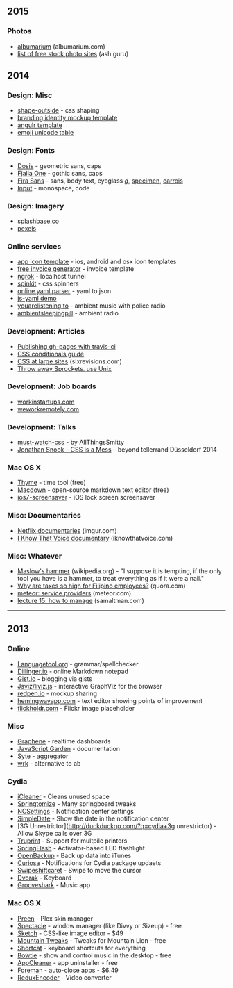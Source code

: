 2015
----

### Photos

* [albumarium](http://albumarium.com/) (albumarium.com)
* [list of free stock photo sites](https://ash.guru/free-stock-photos/) (ash.guru)

2014
----

### Design: Misc

* [shape-outside](https://developer.mozilla.org/en-US/docs/Web/CSS/shape-outside) - css shaping
* [branding identity mockup template](https://www.behance.net/gallery/19999279/Branding-Identity-Mock-Ups-and-Templates)
* [angulr template](http://flatfull.com/themes/angulr/)
* [emoji unicode table](http://apps.timwhitlock.info/emoji/tables/unicode)

### Design: Fonts

* [Dosis](http://www.google.com/fonts/specimen/Dosis) - geometric sans, caps
* [Fjalla One](http://www.google.com/fonts/specimen/Fjalla+One) - gothic sans, caps
* [Fira Sans](http://www.google.com/fonts/specimen/Fira+Sans) - sans, body text, eyeglass *g*, [specimen](http://mozilla.github.io/Fira/), [carrois](http://www.carrois.com/fira-3-1/)
* [Input](http://input.fontbureau.com/) - monospace, code
 
### Design: Imagery

* [splashbase.co](http://splashbase.co/)
* [pexels](http://pexels.com/)

### Online services

* [app icon template](http://appicontemplate.com/) - ios, android and osx icon templates
* [free invoice generator](https://www.free-invoice-generator.com/) - invoice template
* [ngrok](https://ngrok.com/) - localhost tunnel
* [spinkit](http://tobiasahlin.com/spinkit/) - css spinners
* [online yaml parser](http://yaml-online-parser.appspot.com/) - yaml to json
* [js-yaml demo](https://nodeca.github.io/js-yaml/)
* [youarelistening.to](http://youarelistening.to/sanfrancisco) - ambient music with police radio
* [ambientsleepingpill](http://ambientsleepingpill.com/) - ambient radio

### Development: Articles

* [Publishing gh-pages with travis-ci](https://medium.com/@nthgergo/publishing-gh-pages-with-travis-ci-53a8270e87db)
* [CSS conditionals guide](http://csspre.com/conditionals)
* [CSS at large sites](http://sixrevisions.com/css/css-development-at-large-sites/) (sixrevisions.com)
* [Throw away Sprockets, use Unix](http://blog.arkency.com/2013/09/throw-away-sprockets-use-unix/)

### Development: Job boards

* [workinstartups.com](http://workinstartups.com/)
* [weworkremotely.com](http://weworkremotely.com/)

### Development: Talks

* [must-watch-css](https://github.com/AllThingsSmitty/must-watch-css) - by AllThingsSmitty
* [Jonathan Snook – CSS is a Mess](http://vimeo.com/99877232) – beyond tellerrand Düsseldorf 2014

### Mac OS X

* [Thyme](http://joaomoreno.github.io/thyme/) - time tool (free)
* [Macdown](http://macdown.uranusjr.com/) - open-source markdown text editor (free)
* [ios7-screensaver](http://bodysoulspirit.weebly.com/ios-7-screensaver-for-mac-os-x-by-bodysoulspirit.html) - iOS lock screen screensaver

### Misc: Documentaries

- [Netflix documentaries](http://imgur.com/gallery/ozEON) (imgur.com)
- [I Know That Voice documentary](http://www.iknowthatvoice.com/) (iknowthatvoice.com)

### Misc: Whatever

- [Maslow's hammer](https://en.wikipedia.org/wiki/Law_of_the_instrument) (wikipedia.org) - "I suppose it is tempting, if the only tool you have is a hammer, to treat everything as if it were a nail."
- [Why are taxes so high for Filipino employees?](http://www.quora.com/Why-are-taxes-so-high-for-Filipino-employees/answer/Kathy-G-Pe) (quora.com)
- [meteor: service providers](https://www.meteor.com/professional-services) (meteor.com)
- [lecture 15: how to manage](http://startupclass.samaltman.com/courses/lec15/) (samaltman.com)

* * * *

2013
----

### Online

* [Languagetool.org](http://languagetool.org/) - grammar/spellchecker
* [Dillinger.io](http://dillinger.io) - online Markdown notepad
* [Gist.io](http://gist.io) - blogging via gists
* [Jsviz/liviz.js](http://ushiroad.com/jsviz/) - interactive GraphViz for the browser
* [redpen.io](http://redpen.io/) - mockup sharing
* [hemingwayapp.com](http://www.hemingwayapp.com/) - text editor showing points of improvement
* [flickholdr.com](http://flickholdr.com/) - Flickr image placeholder

### Misc

* [Graphene](https://github.com/jondot/graphene) - realtime dashboards
* [JavaScript Garden](http://bonsaiden.github.com/JavaScript-Garden/) - documentation
* [Syte](http://rigoneri.github.io/syte/) - aggregator
* [wrk](https://github.com/wg/wrk) - alternative to ab

### Cydia

* [iCleaner](http://duckduckgo.com/?q=cydia+icleaner) - Cleans unused space
* [Springtomize](http://duckduckgo.com/?q=cydia+springtomize) - Many springboard tweaks
* [NCSettings](http://duckduckgo.com/?q=cydia+ncsettings) - Notification center settings
* [SimpleDate](http://duckduckgo.com/?q=cydia+simpledate) - Show the date in the notification center
* [3G Unrestrictor](http://duckduckgo.com/?q=cydia+3g unrestrictor) - Allow Skype calls over 3G
* [Truprint](http://duckduckgo.com/?q=cydia+truprint) - Support for multpile printers
* [SpringFlash](http://duckduckgo.com/?q=cydia+springflash) - Activator-based LED flashlight
* [OpenBackup](http://duckduckgo.com/?q=cydia+openbackup) - Back up data into iTunes
* [Curiosa](http://duckduckgo.com/?q=cydia+curiosa) - Notifications for Cydia package updaets
* [Swipeshiftcaret](http://duckduckgo.com/?q=cydia+swipeshiftcaret) - Swipe to move the cursor
* [Dvorak](http://duckduckgo.com/?q=cydia+dvorak) - Keyboard
* [Grooveshark](http://duckduckgo.com/?q=cydia+grooveshark) - Music app

### Mac OS X

* [Preen](http://anomiesoftware.com/Anomie_Software/Preen.html) - Plex skin manager
* [Spectacle](http://www.spectacleapp.com) - window manager (like Divvy or Sizeup) - free
* [Sketch](http://www.bohemiancoding.com/sketch/) - CSS-like image editor - $49
* [Mountain Tweaks](http://tweaksapp.com/app/mountain-tweaks/) - Tweaks for Mountain Lion - free
* [Shortcat](http://shortcatapp.com/) - keyboard shortcuts for everything
* [Bowtie](http://bowtieapp.com/) - show and control music in the desktop - free
* [AppCleaner](http://www.freemacsoft.net/AppCleaner/) - app uninstaller - free
* [Foreman](http://www.flyingmachinestudios.com/foreman/) - auto-close apps - $6.49
* [ReduxEncoder](http://duckduckgo.com/?q=reduxencoder) - Video converter

